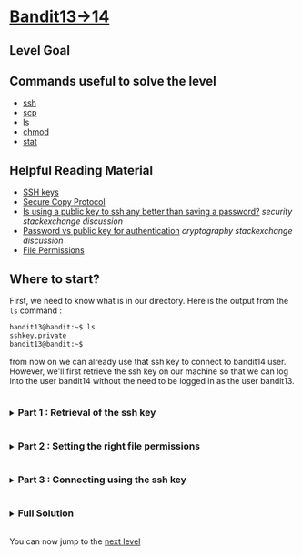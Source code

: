 # [Bandit13->14](https://overthewire.org/wargames/bandit/bandit14.html)

## Level Goal

## Commands useful to solve the level

-	[ssh](https://man7.org/linux/man-pages/man1/ssh.1.html)
- 	[scp](https://man7.org/linux/man-pages/man1/scp.1.html)
-	[ls](https://www.gnu.org/software/coreutils/manual/coreutils.html#ls-invocation)
-	[chmod](https://www.gnu.org/software/coreutils/manual/coreutils.html#chmod-invocation)
-	[stat](https://www.gnu.org/software/coreutils/manual/coreutils.html#stat-invocation)

## Helpful Reading Material

- [SSH keys](https://help.ubuntu.com/community/SSH/OpenSSH/Keys)
- [Secure Copy Protocol](https://en.wikipedia.org/wiki/Secure_copy_protocol)
- [Is using a public key to ssh any better than saving a password?](https://security.stackexchange.com/questions/3887/is-using-a-public-key-for-logging-in-to-ssh-any-better-than-saving-a-password) 
*security stackexchange discussion*
- [Password vs public key for authentication](https://crypto.stackexchange.com/questions/59120/password-vs-public-key-for-authentication) *cryptography stackexchange discussion*
- [File Permissions](https://www.gnu.org/software/coreutils/manual/html_node/File-permissions.html)

## Where to start?

First, we need to know what is in our directory. Here is the output from the `ls` command :
```bash
bandit13@bandit:~$ ls
sshkey.private
bandit13@bandit:~$
```
from now on we can already use that ssh key to connect to bandit14 user. However, we'll first retrieve the ssh key on our machine so that we can log into the user bandit14 without 
the need to be logged in as the user bandit13.


<details>
<summary><h3 style="display:inline-block">Part 1 : Retrieval of the ssh key</h3></summary>

To retrieve the ssh key using the ssh protocol, we're going to need the command that stands for **secure copy**, the `scp` command.


<details>
<summary>Hint</summary>

Reading the `scp` [man page](https://man7.org/linux/man-pages/man1/scp.1.html), can you figure out a way to retrieve the ssh key from the bandit13 user on the overthewire server?
</details>

<details>
<summary>Solution</summary>

We'll have to run the command while not connected to the remote server, as the scp protocol will connect to the remote server and retrieve the file for us.<br/>
From the scp man page, we know the following : "The **source** and **target** may be specified as a local pathname, a remote host with optional path in the form 
\[user@\]host:\[path\], or a URI in the form scp://\[user@\]host\[:port\]\[/path\]. 
Local file names can be made explicit using absolute or relative pathnames to avoid scp treating file names containing ‘:’ as host specifiers.". One precision to add is 
that the `path` argument is starting from the user's home directory.

Thus we can deduce the structure of the call we have to make :
- For the source, we will specify the URI as follows : `scp://bandit13@bandit.labs.overthewire.org:2220/sshkey.private`
- For the target, we will specify the local pathname we want to store the file in, let's say : `./bandit14_sshkey`

Thus, the command we're looking for is : `scp scp://bandit13@bandit.labs.overthewire.org:2220/home/bandit13/sshkey.private ./bandit14_sshkey`
</details>
</details>


<details>
<summary><h3 style="display:inline-block">Part 2 : Setting the right file permissions</h3></summary>

Now that we have a private ssh key, we need to use it to connect other ssh. To do so, as it is a private ssh key, it must meet some requirements on the file permissions. Our 
goal is to set the right file permissions for us to be allowed to connect to the user bandit14.


<details>
<summary>Hint</summary>

By looking into the **FILES** section of the ssh [man page](https://www.gnu.org/software/coreutils/manual/html_node/File-permissions.html) and the chmod 
[gnu documentation page](https://www.gnu.org/software/coreutils/manual/coreutils.html#chmod-invocation), can you figure out the right file permissions for the private key and 
set them accordingly?
</details>

<details>
<summary>Solution</summary>

In the portion describing the file `~/.ssh/id_rsa`, we can read that this file should be readable by the user and should **not** be accessible by others.<br/>
Running the `stat` utility on the file gives us the file permissions of our ssh private key. Here is the output from this command :
```bash
  File: bandit14_sshkey
  Size: 1679      	Blocks: 8          IO Block: 4096   regular file
Device: 804h/2052d	Inode: 8913955     Links: 1
Access: (0640/-rw-r-----)  Uid: ( 1001/ Charystag)   Gid: ( 1001/ Charystag)
Access: 2024-06-03 21:05:42.285372019 +0200
Modify: 2024-06-03 21:05:11.765802230 +0200
Change: 2024-06-03 21:05:11.765802230 +0200
 Birth: 2024-06-03 21:05:11.733802682 +0200
```
We can now see, (helping ourselves from the documentation about [file permissions](https://www.gnu.org/software/coreutils/manual/html_node/File-permissions.html)) that this file 
is readable and writable by the user and readable by the other members of the user's group. As we don't need to write data to the private key file, we can restrict the permissions 
to the minimum, we'll only allow the current user (us) to write to the file.<br/>
The following call to the `chmod` utility will allow us to achieve our goal : `chmod 400 bandit14_sshkey`.
</details>
</details>


<details>
<summary><h3 style="display:inline-block">Part 3 : Connecting using the ssh key</h3></summary>

Now that the right file permissions are set, the last thing we need to do is to connect to the user bandit14 using our private ssh key.

<details>
<summary>Hint</summary>

Going back into the `ssh(1)` [man page](https://man7.org/linux/man-pages/man1/ssh.1.html), can you figure out an option that would 
allow us to use the ssh key we just got to connect to the user bandit14 ?
</details>

<details>
<summary>Solution</summary>

The option we're looking for is the option `-i` which allows us to use our *identity_file* to connect without the need for a password.
This is our full command : `ssh -p 2220 -l bandit14 -i bandit14_sshkey bandit.labs.overthewire.org`
</details>
</details>


<details>
<summary><h3 style="display:inline-block">Full Solution</h3></summary>

1. `scp scp://bandit13@bandit.labs.overthewire.org:2220/home/bandit13/sshkey.private ./bandit14_sshkey` to retrieve the private ssh key from the bandit13 user
2. `chmod 400 bandit14_sshkey` to set the right file permissions and allow us to connect over ssh
3. `ssh -i bandit14_sshkey ssh://bandit14@bandit.labs.overthewire.org:2220` to finally connect to user bandit14
</details>

You can now jump to the [next level](/bandit/bandit14.md)
